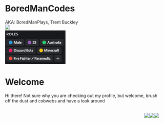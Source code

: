 # BoredManCodes
AKA: BoredManPlays, Trent Buckley <br>
<a href="#">
  <img src="https://lanyard.cnrad.dev/api/324504908013240330?hideBadges=true"/>
</a>
<br>
<a href="#">
  <img src="https://raw.githubusercontent.com/BoredManCodes/BoredManCodes/main/roles.png"/>
</a>
# Welcome
Hi there!
Not sure why you are checking out my profile, but welcome, brush off the dust and cobwebs and have a look around

<br>
<a href="#">
  <img src="https://stats-boredmancodes.vercel.app/api?username=BoredManCodes&hide=stars&show_icons=true&count_private=true"  align="right"/>
</a>
<a href="#">
  <img src="https://stats-boredmancodes.vercel.app/api/wakatime?username=BoredManCodes"  align="right"/>
</a>
<a href="#">
  <img src="https://stats-boredmancodes.vercel.app/api/top-langs/?username=BoredManCodes&langs_count=3"  align="right"/>
</a>
